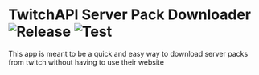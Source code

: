 # TwitchAPI Server Pack Downloader ![Release](https://github.com/lavalleeale/TwitchAPI/workflows/Release/badge.svg) ![Test](https://github.com/lavalleeale/TwitchAPI/workflows/Test/badge.svg)

This app is meant to be a quick and easy way to download server packs from twitch without having to use their website